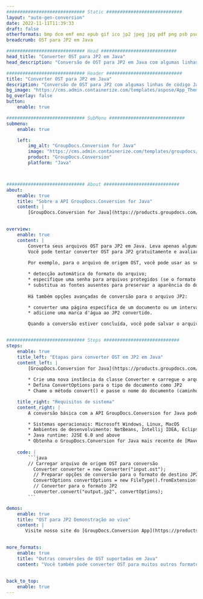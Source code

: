 ```yaml
---
############################# Static ############################
layout: "auto-gen-conversion"
date: 2022-11-11T11:39:33
draft: false
otherformats: bmp dcm emf emz epub gif ico jp2 jpeg jpg pdf png psb psd svg svgz tex tga tif tiff webp wmf wmz xps
breadcrumb: OST para JP2 em Java

############################# Head ############################
head_title: "Converter OST para JP2 em Java"
head_description: "Conversão de OST para JP2 em Java com algumas linhas de código. Converta mais de 160 formatos de arquivo usando a API de conversão de documentos do GroupDocs para Java"

############################# Header ############################
title: "Converter OST para JP2 em Java"
description: "Conversão de OST para JP2 com algumas linhas de código Java"
bg_image: "https://cms.admin.containerize.com/templates/aspose/App_Themes/V3/images/bg/header1.png"
bg_overlay: false
button:
    enable: true

############################# SubMenu ############################
submenu:
    enable: true

    left:
        img_alt: "GroupDocs.Conversion for Java"
        image: "https://cms.admin.containerize.com/templates/groupdocs/images/product-logos/90x90-noborder/groupdocs-conversion-java.png"
        product: "GroupDocs.Conversion"
        platform: "Java"



############################# About ############################
about:
    enable: true
    title: "Sobre a API GroupDocs.Conversion for Java"
    content: |
        [GroupDocs.Conversion for Java](https://products.groupdocs.com/conversion/java/) é uma API avançada de conversão de formato de arquivo para conversão entre formatos populares de imagem e documento, como Microsoft Office, OpenDocument, PDF, HTML, e-mail, CAD. e muito mais com apenas algumas linhas de código. A API nativa detecta automaticamente os formatos dos documentos originais e oferece muitas opções para personalizar os documentos convertidos. Juntamente com a função de extrair informações de um documento, ele também suporta o armazenamento em cache dos resultados da conversão para o disco local por padrão. No entanto, qualquer tipo de armazenamento em cache pode ser suportado pela implementação das interfaces apropriadas - Amazon S3, Dropbox, Google Drive, Windows Azure, Reddis ou quaisquer outras.
    

overview:
    enable: true
    content: |
        Converta seus arquivos OST para JP2 em Java. Leva apenas algumas linhas de código Java em qualquer plataforma de sua escolha, como Windows, Linux, macOS.
        Você pode tentar converter OST para JP2 gratuitamente e avaliar a qualidade dos resultados da conversão. Junto com scripts de conversão de arquivo simples, você pode tentar opções mais sofisticadas para carregar o arquivo de origem OST e armazenar a saída JP2. 
        
        Por exemplo, para o arquivo de origem OST, você pode usar as seguintes opções de carregamento:

        * detecção automática do formato do arquivo;
        * especifique uma senha para arquivos protegidos (se o formato de arquivo for compatível);
        * substitua as fontes ausentes para preservar a aparência do documento.
        
        Há também opções avançadas de conversão para o arquivo JP2:

        * converter uma página específica de um documento ou um intervalo de páginas;
        * adicione uma marca d'água ao JP2 convertido.

        Quando a conversão estiver concluída, você pode salvar o arquivo JP2 no caminho do arquivo local ou em qualquer armazenamento de terceiros, como FTP, Amazon S3, Google Drive, Dropbox etc. Observe - para converter OST para JP2, você não precisa instalar nenhum software adicional, como MS Office, Open Office, Adobe Acrobat Reader etc.


############################# Steps ############################
steps:
    enable: true
    title_left: "Etapas para converter OST em JP2 em Java"
    content_left: |
        [GroupDocs.Conversion for Java](https://products.groupdocs.com/conversion/java/) permite que os desenvolvedores convertam facilmente o arquivo OST para JP2 com algumas linhas de código.
        
        * Crie uma nova instância da classe Converter e carregue o arquivo OST com o caminho completo
        * Defina ConvertOptions para o tipo de documento como JP2
        * Chame o método convert() e passe o nome do documento (caminho completo) e formato (JP2) como parâmetro

    title_right: "Requisitos de sistema"
    content_right: |
        A conversão básica com a API GroupDocs.Conversion for Java pode ser feita com apenas algumas linhas de código. Nossas APIs são suportadas em todas as principais plataformas e sistemas operacionais. Antes de executar o código abaixo, certifique-se de ter os seguintes pré-requisitos instalados em seu sistema.

        * Sistemas operacionais: Microsoft Windows, Linux, MacOS
        * Ambientes de desenvolvimento: NetBeans, Intellij IDEA, Eclipse, etc.
        * Java runtime: J2SE 6.0 and above
        * Obtenha o GroupDocs.Conversion for Java mais recente de [Maven](https://repository.groupdocs.com/webapp/#/artifacts/browse/tree/General/repo/com/groupdocs/groupdocs-conversion)
         
    code: |
        ```java    
        // Carregar arquivo de origem OST para conversão
          Converter converter = new Converter("input.ost");
          // Preparar opções de conversão para o formato de destino JP2
          ConvertOptions convertOptions = new FileType().fromExtension("jp2").getConvertOptions();
          // Converter para o formato JP2
          converter.convert("output.jp2", convertOptions);
        ```

demos:
    enable: true
    title: "OST para JP2 Demonstração ao vivo"
    content: |
       Visite nosso site do [GroupDocs.Conversion App](https://products.groupdocs.app/conversion/family) e experimente a conversão de OST para JP2 agora. A demonstração gratuita tem os seguintes benefícios
          

more_formats:
    enable: true
    title: "Outras conversões de OST suportadas em Java"
    content: "Você também pode converter OST para muitos outros formatos de arquivo. Por favor, veja a lista abaixo."
       
       
back_to_top:
    enable: true
---
```

